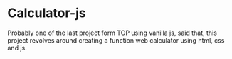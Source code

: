 # Calculator-js
Probably one of the last project form TOP using vanilla js, said that, this project revolves around creating a function web calculator using html, css and js.
